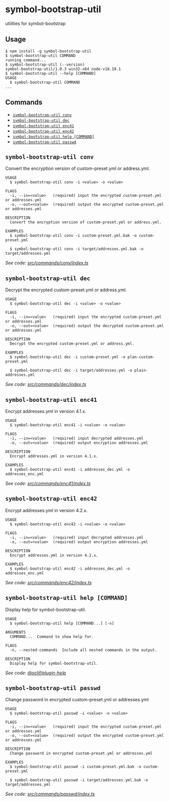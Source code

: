 # symbol-bootstrap-util

utilities for symbol-bootstrap

## Usage

<!-- usage -->

```sh-session
$ npm install -g symbol-bootstrap-util
$ symbol-bootstrap-util COMMAND
running command...
$ symbol-bootstrap-util (--version)
symbol-bootstrap-util/1.0.3 win32-x64 node-v18.19.1
$ symbol-bootstrap-util --help [COMMAND]
USAGE
  $ symbol-bootstrap-util COMMAND
...
```

<!-- usagestop -->

## Commands

<!-- commands -->

- [`symbol-bootstrap-util conv`](#symbol-bootstrap-util-conv)
- [`symbol-bootstrap-util dec`](#symbol-bootstrap-util-dec)
- [`symbol-bootstrap-util enc41`](#symbol-bootstrap-util-enc41)
- [`symbol-bootstrap-util enc42`](#symbol-bootstrap-util-enc42)
- [`symbol-bootstrap-util help [COMMAND]`](#symbol-bootstrap-util-help-command)
- [`symbol-bootstrap-util passwd`](#symbol-bootstrap-util-passwd)

## `symbol-bootstrap-util conv`

Convert the encryption version of custom-preset.yml or address.yml.

```
USAGE
  $ symbol-bootstrap-util conv -i <value> -o <value>

FLAGS
  -i, --in=<value>   (required) input the encrypted custom-preset.yml or addresses.yml
  -o, --out=<value>  (required) output the encrypted custom-preset.yml or addresses.yml

DESCRIPTION
  Convert the encryption version of custom-preset.yml or address.yml.

EXAMPLES
  $ symbol-bootstrap-util conv -i custom-preset.yml.bak -o custom-preset.yml

  $ symbol-bootstrap-util conv -i target/addresses.yml.bak -o target/addresses.yml
```

_See code: [src/commands/conv/index.ts](https://github.com/ccHarvestasya/symbol-bootstrap-util/blob/v1.0.3/src/commands/conv/index.ts)_

## `symbol-bootstrap-util dec`

Decrypt the encrypted custom-preset.yml or address.yml.

```
USAGE
  $ symbol-bootstrap-util dec -i <value> -o <value>

FLAGS
  -i, --in=<value>   (required) input the encrypted custom-preset.yml or addresses.yml
  -o, --out=<value>  (required) output the decrypted custom-preset.yml or addresses.yml

DESCRIPTION
  Decrypt the encrypted custom-preset.yml or address.yml.

EXAMPLES
  $ symbol-bootstrap-util dec -i custom-preset.yml -o plan-custom-preset.yml

  $ symbol-bootstrap-util dec -i target/addresses.yml -o plain-addresses.yml
```

_See code: [src/commands/dec/index.ts](https://github.com/ccHarvestasya/symbol-bootstrap-util/blob/v1.0.3/src/commands/dec/index.ts)_

## `symbol-bootstrap-util enc41`

Encrypt addresses.yml in version 4.1.x.

```
USAGE
  $ symbol-bootstrap-util enc41 -i <value> -o <value>

FLAGS
  -i, --in=<value>   (required) input decrypted addresses.yml
  -o, --out=<value>  (required) output encryption addresses.yml

DESCRIPTION
  Encrypt addresses.yml in version 4.1.x.

EXAMPLES
  $ symbol-bootstrap-util enc41 -i addresses_dec.yml -o addresses_enc.yml
```

_See code: [src/commands/enc41/index.ts](https://github.com/ccHarvestasya/symbol-bootstrap-util/blob/v1.0.3/src/commands/enc41/index.ts)_

## `symbol-bootstrap-util enc42`

Encrypt addresses.yml in version 4.2.x.

```
USAGE
  $ symbol-bootstrap-util enc42 -i <value> -o <value>

FLAGS
  -i, --in=<value>   (required) input decrypted addresses.yml
  -o, --out=<value>  (required) output encryption addresses.yml

DESCRIPTION
  Encrypt addresses.yml in version 4.2.x.

EXAMPLES
  $ symbol-bootstrap-util enc42 -i addresses_dec.yml -o addresses_enc.yml
```

_See code: [src/commands/enc42/index.ts](https://github.com/ccHarvestasya/symbol-bootstrap-util/blob/v1.0.3/src/commands/enc42/index.ts)_

## `symbol-bootstrap-util help [COMMAND]`

Display help for symbol-bootstrap-util.

```
USAGE
  $ symbol-bootstrap-util help [COMMAND...] [-n]

ARGUMENTS
  COMMAND...  Command to show help for.

FLAGS
  -n, --nested-commands  Include all nested commands in the output.

DESCRIPTION
  Display help for symbol-bootstrap-util.
```

_See code: [@oclif/plugin-help](https://github.com/oclif/plugin-help/blob/v6.0.18/src/commands/help.ts)_

## `symbol-bootstrap-util passwd`

Change password in encrypted custom-preset.yml or addresses.yml

```
USAGE
  $ symbol-bootstrap-util passwd -i <value> -o <value>

FLAGS
  -i, --in=<value>   (required) input the encrypted custom-preset.yml or addresses.yml
  -o, --out=<value>  (required) output the encrypted custom-preset.yml or addresses.yml

DESCRIPTION
  Change password in encrypted custom-preset.yml or addresses.yml

EXAMPLES
  $ symbol-bootstrap-util passwd -i custom-preset.yml.bak -o custom-preset.yml

  $ symbol-bootstrap-util passwd -i target/addresses.yml.bak -o target/addresses.yml
```

_See code: [src/commands/passwd/index.ts](https://github.com/ccHarvestasya/symbol-bootstrap-util/blob/v1.0.3/src/commands/passwd/index.ts)_

<!-- commandsstop -->
